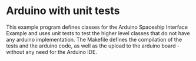 # Arduino with unit tests

This example program defines classes for the Arduino Spaceship Interface Example and uses unit tests to test the higher level classes that do not have any arduino implementation. The Makefile defines the compilation of the tests and the arduino code, as well as the upload to the arduino board - without any need for the Arduino IDE.
